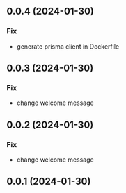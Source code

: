 ## 0.0.4 (2024-01-30)

### Fix

- generate prisma client in Dockerfile

## 0.0.3 (2024-01-30)

### Fix

- change welcome message

## 0.0.2 (2024-01-30)

### Fix

- change welcome message

## 0.0.1 (2024-01-30)
